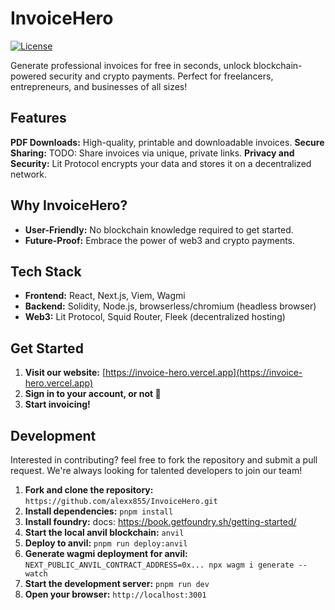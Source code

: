# InvoiceHero

[![License](https://img.shields.io/badge/License-MIT-yellow.svg)](https://opensource.org/licenses/MIT)

Generate professional invoices for free in seconds, unlock blockchain-powered security and crypto payments. Perfect for freelancers, entrepreneurs, and businesses of all sizes!

## Features

**PDF Downloads:**  High-quality, printable and downloadable invoices.
**Secure Sharing:**  TODO: Share invoices via unique, private links.
**Privacy and Security:** Lit Protocol encrypts your data and stores it on a decentralized network.

## Why InvoiceHero?

*   **User-Friendly:**  No blockchain knowledge required to get started.
*   **Future-Proof:**  Embrace the power of web3 and crypto payments.

## Tech Stack

*   **Frontend:** React, Next.js, Viem, Wagmi
*   **Backend:** Solidity, Node.js, browserless/chromium (headless browser)
*   **Web3:** Lit Protocol, Squid Router, Fleek (decentralized hosting)

## Get Started

1.  **Visit our website:** [https://invoice-hero.vercel.app](https://invoice-hero.vercel.app) 
2.  **Sign in to your account, or not 🫡**
3.  **Start invoicing!**

## Development

Interested in contributing? feel free to fork the repository and submit a pull request. We're always looking for talented developers to join our team!

1.  **Fork and clone the repository:**  `https://github.com/alexx855/InvoiceHero.git`
2.  **Install dependencies:**  `pnpm install` 
3.  **Install foundry:** docs: https://book.getfoundry.sh/getting-started/
4.  **Start the local anvil blockchain:**  `anvil`
5.  **Deploy to anvil:** `pnpm run deploy:anvil`
6.  **Generate wagmi deployment for anvil:** `NEXT_PUBLIC_ANVIL_CONTRACT_ADDRESS=0x... npx wagm
i generate --watch`
1.  **Start the development server:** `pnpm run dev`
2.  **Open your browser:**  `http://localhost:3001`

